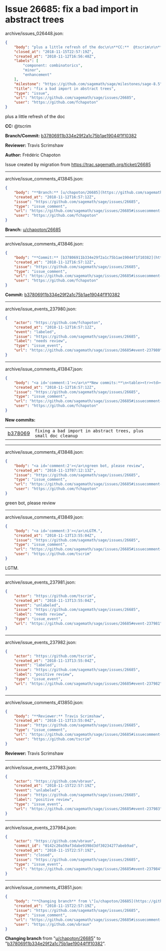 # Issue 26685: fix a bad import in abstract trees

archive/issues_026448.json:
```json
{
    "body": "plus a little refresh of the doc\n\n**CC:**  @tscrim\n\n**Branch/Commit:** [b37806911b334e29f2a1c75b1ae19044f1f10382](https://github.com/sagemath/sagetrac-mirror/commit/b37806911b334e29f2a1c75b1ae19044f1f10382)\n\n**Reviewer:** Travis Scrimshaw\n\n**Author:** Fr\u00e9d\u00e9ric Chapoton\n\nIssue created by migration from https://trac.sagemath.org/ticket/26685\n\n",
    "closed_at": "2018-11-15T22:57:19Z",
    "created_at": "2018-11-12T16:56:48Z",
    "labels": [
        "component: combinatorics",
        "minor",
        "enhancement"
    ],
    "milestone": "https://github.com/sagemath/sage/milestones/sage-8.5",
    "title": "fix a bad import in abstract trees",
    "type": "issue",
    "url": "https://github.com/sagemath/sage/issues/26685",
    "user": "https://github.com/fchapoton"
}
```
plus a little refresh of the doc

**CC:**  @tscrim

**Branch/Commit:** [b37806911b334e29f2a1c75b1ae19044f1f10382](https://github.com/sagemath/sagetrac-mirror/commit/b37806911b334e29f2a1c75b1ae19044f1f10382)

**Reviewer:** Travis Scrimshaw

**Author:** Frédéric Chapoton

Issue created by migration from https://trac.sagemath.org/ticket/26685





---

archive/issue_comments_413845.json:
```json
{
    "body": "**Branch:** [u/chapoton/26685](https://github.com/sagemath/sagetrac-mirror/tree/u/chapoton/26685)",
    "created_at": "2018-11-12T16:57:12Z",
    "issue": "https://github.com/sagemath/sage/issues/26685",
    "type": "issue_comment",
    "url": "https://github.com/sagemath/sage/issues/26685#issuecomment-413845",
    "user": "https://github.com/fchapoton"
}
```

**Branch:** [u/chapoton/26685](https://github.com/sagemath/sagetrac-mirror/tree/u/chapoton/26685)



---

archive/issue_comments_413846.json:
```json
{
    "body": "**Commit:** [b37806911b334e29f2a1c75b1ae19044f1f10382](https://github.com/sagemath/sagetrac-mirror/commit/b37806911b334e29f2a1c75b1ae19044f1f10382)",
    "created_at": "2018-11-12T16:57:12Z",
    "issue": "https://github.com/sagemath/sage/issues/26685",
    "type": "issue_comment",
    "url": "https://github.com/sagemath/sage/issues/26685#issuecomment-413846",
    "user": "https://github.com/fchapoton"
}
```

**Commit:** [b37806911b334e29f2a1c75b1ae19044f1f10382](https://github.com/sagemath/sagetrac-mirror/commit/b37806911b334e29f2a1c75b1ae19044f1f10382)



---

archive/issue_events_237980.json:
```json
{
    "actor": "https://github.com/fchapoton",
    "created_at": "2018-11-12T16:57:12Z",
    "event": "labeled",
    "issue": "https://github.com/sagemath/sage/issues/26685",
    "label": "needs review",
    "type": "issue_event",
    "url": "https://github.com/sagemath/sage/issues/26685#event-237980"
}
```



---

archive/issue_comments_413847.json:
```json
{
    "body": "<a id='comment:1'></a>\n**New commits:**\n<table><tr><td><a href=\"https://github.com/sagemath/sagetrac-mirror/commit/b37806911b334e29f2a1c75b1ae19044f1f10382\">b378069</a></td><td><code>fixing a bad import in abstract trees, plus small doc cleanup</code></td></tr></table>\n",
    "created_at": "2018-11-12T16:57:12Z",
    "issue": "https://github.com/sagemath/sage/issues/26685",
    "type": "issue_comment",
    "url": "https://github.com/sagemath/sage/issues/26685#issuecomment-413847",
    "user": "https://github.com/fchapoton"
}
```

<a id='comment:1'></a>
**New commits:**
<table><tr><td><a href="https://github.com/sagemath/sagetrac-mirror/commit/b37806911b334e29f2a1c75b1ae19044f1f10382">b378069</a></td><td><code>fixing a bad import in abstract trees, plus small doc cleanup</code></td></tr></table>




---

archive/issue_comments_413848.json:
```json
{
    "body": "<a id='comment:2'></a>\ngreen bot, please review",
    "created_at": "2018-11-13T07:12:13Z",
    "issue": "https://github.com/sagemath/sage/issues/26685",
    "type": "issue_comment",
    "url": "https://github.com/sagemath/sage/issues/26685#issuecomment-413848",
    "user": "https://github.com/fchapoton"
}
```

<a id='comment:2'></a>
green bot, please review



---

archive/issue_comments_413849.json:
```json
{
    "body": "<a id='comment:3'></a>\nLGTM.",
    "created_at": "2018-11-13T13:55:04Z",
    "issue": "https://github.com/sagemath/sage/issues/26685",
    "type": "issue_comment",
    "url": "https://github.com/sagemath/sage/issues/26685#issuecomment-413849",
    "user": "https://github.com/tscrim"
}
```

<a id='comment:3'></a>
LGTM.



---

archive/issue_events_237981.json:
```json
{
    "actor": "https://github.com/tscrim",
    "created_at": "2018-11-13T13:55:04Z",
    "event": "unlabeled",
    "issue": "https://github.com/sagemath/sage/issues/26685",
    "label": "needs review",
    "type": "issue_event",
    "url": "https://github.com/sagemath/sage/issues/26685#event-237981"
}
```



---

archive/issue_events_237982.json:
```json
{
    "actor": "https://github.com/tscrim",
    "created_at": "2018-11-13T13:55:04Z",
    "event": "labeled",
    "issue": "https://github.com/sagemath/sage/issues/26685",
    "label": "positive review",
    "type": "issue_event",
    "url": "https://github.com/sagemath/sage/issues/26685#event-237982"
}
```



---

archive/issue_comments_413850.json:
```json
{
    "body": "**Reviewer:** Travis Scrimshaw",
    "created_at": "2018-11-13T13:55:04Z",
    "issue": "https://github.com/sagemath/sage/issues/26685",
    "type": "issue_comment",
    "url": "https://github.com/sagemath/sage/issues/26685#issuecomment-413850",
    "user": "https://github.com/tscrim"
}
```

**Reviewer:** Travis Scrimshaw



---

archive/issue_events_237983.json:
```json
{
    "actor": "https://github.com/vbraun",
    "created_at": "2018-11-15T22:57:19Z",
    "event": "unlabeled",
    "issue": "https://github.com/sagemath/sage/issues/26685",
    "label": "positive review",
    "type": "issue_event",
    "url": "https://github.com/sagemath/sage/issues/26685#event-237983"
}
```



---

archive/issue_events_237984.json:
```json
{
    "actor": "https://github.com/vbraun",
    "commit_id": "0142c20a59af3dabe9398d3df30234277abeb9ad",
    "created_at": "2018-11-15T22:57:19Z",
    "event": "closed",
    "issue": "https://github.com/sagemath/sage/issues/26685",
    "type": "issue_event",
    "url": "https://github.com/sagemath/sage/issues/26685#event-237984"
}
```



---

archive/issue_comments_413851.json:
```json
{
    "body": "**Changing branch** from \"[u/chapoton/26685](https://github.com/sagemath/sagetrac-mirror/tree/u/chapoton/26685)\" to \"[b37806911b334e29f2a1c75b1ae19044f1f10382](https://github.com/sagemath/sagetrac-mirror/commit/b37806911b334e29f2a1c75b1ae19044f1f10382)\".",
    "created_at": "2018-11-15T22:57:19Z",
    "issue": "https://github.com/sagemath/sage/issues/26685",
    "type": "issue_comment",
    "url": "https://github.com/sagemath/sage/issues/26685#issuecomment-413851",
    "user": "https://github.com/vbraun"
}
```

**Changing branch** from "[u/chapoton/26685](https://github.com/sagemath/sagetrac-mirror/tree/u/chapoton/26685)" to "[b37806911b334e29f2a1c75b1ae19044f1f10382](https://github.com/sagemath/sagetrac-mirror/commit/b37806911b334e29f2a1c75b1ae19044f1f10382)".
